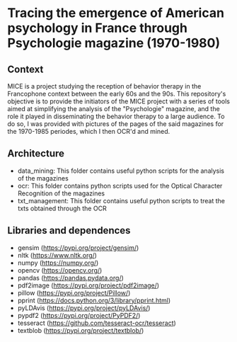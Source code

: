 # Tracing the emergence of American psychology in France through Psychologie magazine (1970-1980)

## Context

MICE is a project studying the reception of behavior therapy in the Francophone context between the early 60s and the 90s. This repository's objective is to provide the initiators of the MICE project with a series of tools aimed at simplifying the analysis of the "Psychologie" magazine, and the role it played in disseminating the behavior therapy to a large audience. To do so, I was provided with pictures of the pages of the said magazines for the 1970-1985 periodes, which I then OCR'd and mined.

## Architecture

- data_mining: This folder contains useful python scripts for the analysis of the magazines
- ocr: This folder contains python scripts used for the Optical Character Recognition of the magazines
- txt_management: This folder contains useful python scripts to treat the txts obtained through the OCR

## Libraries and dependences

- gensim (https://pypi.org/project/gensim/)
- nltk (https://www.nltk.org/)
- numpy (https://numpy.org/)
- opencv (https://opencv.org/)
- pandas (https://pandas.pydata.org/)
- pdf2image (https://pypi.org/project/pdf2image/)
- pillow (https://pypi.org/project/Pillow/)
- pprint (https://docs.python.org/3/library/pprint.html)
- pyLDAvis (https://pypi.org/project/pyLDAvis/)
- pypdf2 (https://pypi.org/project/PyPDF2/)
- tesseract (https://github.com/tesseract-ocr/tesseract)
- textblob (https://pypi.org/project/textblob/)
